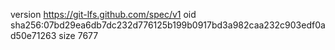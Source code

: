 version https://git-lfs.github.com/spec/v1
oid sha256:07bd29ea6db7dc232d776125b199b0917bd3a982caa232c903edf0ad50e71263
size 7677
